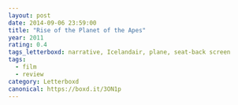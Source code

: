 ```yaml
---
layout: post 
date: 2014-09-06 23:59:00
title: "Rise of the Planet of the Apes"
year: 2011
rating: 0.4
tags_letterboxd: narrative, Icelandair, plane, seat-back screen
tags:
  - film
  - review
category: Letterboxd
canonical: https://boxd.it/3ON1p
---
```

